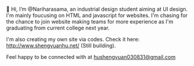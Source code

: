 👋 Hi, I’m @Nariharasama, an industrial design student aiming at UI design. I'm mainly foucusing on HTML and javascript for websites.
I'm chasing for the chance to join website making teams for more experience as I'm graduating from current college next year.

I'm also creating my own site via codes. Check it here: http://www.shengyuanhu.net/ (Still building).

Feel happy to be connected with at hushengyuan030831@gmail.com 
